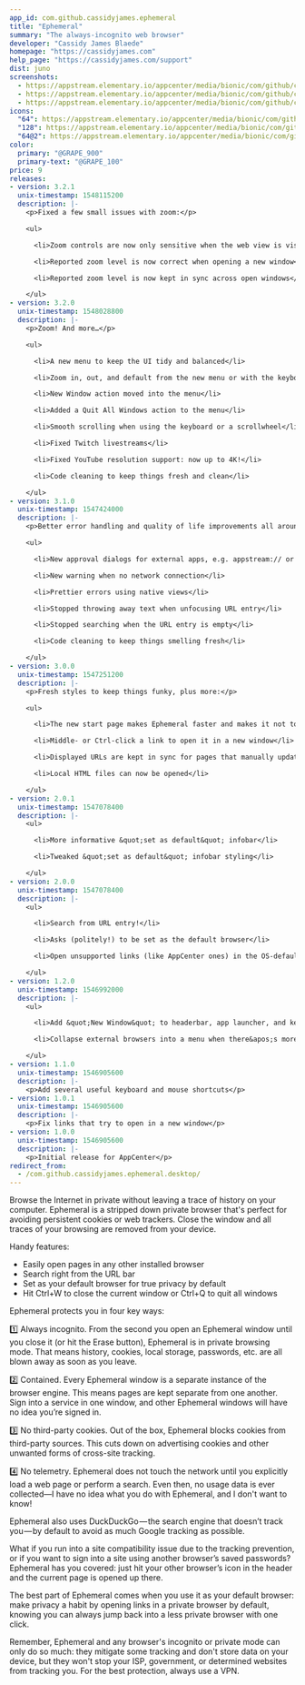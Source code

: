 ```yaml
---
app_id: com.github.cassidyjames.ephemeral
title: "Ephemeral"
summary: "The always-incognito web browser"
developer: "Cassidy James Blaede"
homepage: "https://cassidyjames.com"
help_page: "https://cassidyjames.com/support"
dist: juno
screenshots:
  - https://appstream.elementary.io/appcenter/media/bionic/com/github/cassidyjames.ephemeral/F848E503699072AB5A5CF541F8A7EA4B/screenshots/image-1_orig.png
  - https://appstream.elementary.io/appcenter/media/bionic/com/github/cassidyjames.ephemeral/F848E503699072AB5A5CF541F8A7EA4B/screenshots/image-2_orig.png
  - https://appstream.elementary.io/appcenter/media/bionic/com/github/cassidyjames.ephemeral/F848E503699072AB5A5CF541F8A7EA4B/screenshots/image-3_orig.png
icons:
  "64": https://appstream.elementary.io/appcenter/media/bionic/com/github/cassidyjames.ephemeral/F848E503699072AB5A5CF541F8A7EA4B/icons/64x64/com.github.cassidyjames.ephemeral_com.github.cassidyjames.ephemeral.png
  "128": https://appstream.elementary.io/appcenter/media/bionic/com/github/cassidyjames.ephemeral/F848E503699072AB5A5CF541F8A7EA4B/icons/128x128/com.github.cassidyjames.ephemeral_com.github.cassidyjames.ephemeral.png
  "64@2": https://appstream.elementary.io/appcenter/media/bionic/com/github/cassidyjames.ephemeral/F848E503699072AB5A5CF541F8A7EA4B/icons/64x64@2/com.github.cassidyjames.ephemeral_com.github.cassidyjames.ephemeral.png
color:
  primary: "@GRAPE_900"
  primary-text: "@GRAPE_100"
price: 9
releases:
- version: 3.2.1
  unix-timestamp: 1548115200
  description: |-
    <p>Fixed a few small issues with zoom:</p>

    <ul>

      <li>Zoom controls are now only sensitive when the web view is visible</li>

      <li>Reported zoom level is now correct when opening a new window</li>

      <li>Reported zoom level is now kept in sync across open windows</li>

    </ul>
- version: 3.2.0
  unix-timestamp: 1548028800
  description: |-
    <p>Zoom! And more…</p>

    <ul>

      <li>A new menu to keep the UI tidy and balanced</li>

      <li>Zoom in, out, and default from the new menu or with the keyboard</li>

      <li>New Window action moved into the menu</li>

      <li>Added a Quit All Windows action to the menu</li>

      <li>Smooth scrolling when using the keyboard or a scrollwheel</li>

      <li>Fixed Twitch livestreams</li>

      <li>Fixed YouTube resolution support: now up to 4K!</li>

      <li>Code cleaning to keep things fresh and clean</li>

    </ul>
- version: 3.1.0
  unix-timestamp: 1547424000
  description: |-
    <p>Better error handling and quality of life improvements all around:</p>

    <ul>

      <li>New approval dialogs for external apps, e.g. appstream:// or ftp://</li>

      <li>New warning when no network connection</li>

      <li>Prettier errors using native views</li>

      <li>Stopped throwing away text when unfocusing URL entry</li>

      <li>Stopped searching when the URL entry is empty</li>

      <li>Code cleaning to keep things smelling fresh</li>

    </ul>
- version: 3.0.0
  unix-timestamp: 1547251200
  description: |-
    <p>Fresh styles to keep things funky, plus more:</p>

    <ul>

      <li>The new start page makes Ephemeral faster and makes it not touch the network until you&apos;re ready to browse</li>

      <li>Middle- or Ctrl-click a link to open it in a new window</li>

      <li>Displayed URLs are kept in sync for pages that manually update the URL without a page load</li>

      <li>Local HTML files can now be opened</li>

    </ul>
- version: 2.0.1
  unix-timestamp: 1547078400
  description: |-
    <ul>

      <li>More informative &quot;set as default&quot; infobar</li>

      <li>Tweaked &quot;set as default&quot; infobar styling</li>

    </ul>
- version: 2.0.0
  unix-timestamp: 1547078400
  description: |-
    <ul>

      <li>Search from URL entry!</li>

      <li>Asks (politely!) to be set as the default browser</li>

      <li>Open unsupported links (like AppCenter ones) in the OS-default app</li>

    </ul>
- version: 1.2.0
  unix-timestamp: 1546992000
  description: |-
    <ul>

      <li>Add &quot;New Window&quot; to headerbar, app launcher, and keyboard shortcuts</li>

      <li>Collapse external browsers into a menu when there&apos;s more than one</li>

    </ul>
- version: 1.1.0
  unix-timestamp: 1546905600
  description: |-
    <p>Add several useful keyboard and mouse shortcuts</p>
- version: 1.0.1
  unix-timestamp: 1546905600
  description: |-
    <p>Fix links that try to open in a new window</p>
- version: 1.0.0
  unix-timestamp: 1546905600
  description: |-
    <p>Initial release for AppCenter</p>
redirect_from:
  - /com.github.cassidyjames.ephemeral.desktop/
---
```


<p>Browse the Internet in private without leaving a trace of history on your computer. Ephemeral is a stripped down private browser that&apos;s perfect for avoiding persistent cookies or web trackers. Close the window and all traces of your browsing are removed from your device.</p>
<p>Handy features:</p>
<ul>
  <li>Easily open pages in any other installed browser</li>
  <li>Search right from the URL bar</li>
  <li>Set as your default browser for true privacy by default</li>
  <li>Hit Ctrl+W to close the current window or Ctrl+Q to quit all windows</li>
</ul>
<p>Ephemeral protects you in four key ways:</p>
<p>1️⃣ Always incognito. From the second you open an Ephemeral window until you close it (or hit the Erase button), Ephemeral is in private browsing mode. That means history, cookies, local storage, passwords, etc. are all blown away as soon as you leave.</p>
<p>2️⃣ Contained. Every Ephemeral window is a separate instance of the browser engine. This means pages are kept separate from one another. Sign into a service in one window, and other Ephemeral windows will have no idea you’re signed in.</p>
<p>3️⃣ No third-party cookies. Out of the box, Ephemeral blocks cookies from third-party sources. This cuts down on advertising cookies and other unwanted forms of cross-site tracking.</p>
<p>4️⃣ No telemetry. Ephemeral does not touch the network until you explicitly load a web page or perform a search. Even then, no usage data is ever collected—I have no idea what you do with Ephemeral, and I don&apos;t want to know!</p>
<p>Ephemeral also uses DuckDuckGo — the search engine that doesn’t track you — by default to avoid as much Google tracking as possible.</p>
<p>What if you run into a site compatibility issue due to the tracking prevention, or if you want to sign into a site using another browser’s saved passwords? Ephemeral has you covered: just hit your other browser’s icon in the header and the current page is opened up there.</p>
<p>The best part of Ephemeral comes when you use it as your default browser: make privacy a habit by opening links in a private browser by default, knowing you can always jump back into a less private browser with one click.</p>
<p>Remember, Ephemeral and any browser&apos;s incognito or private mode can only do so much: they mitigate some tracking and don&apos;t store data on your device, but they won&apos;t stop your ISP, government, or determined websites from tracking you. For the best protection, always use a VPN.</p>
